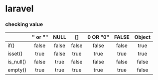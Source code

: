 # laravel


### checking value
|           |'' or ""   |NULL       |[]         |0 OR "0"   |FALSE      |Object     |
|:---       |:---:      |:---:      |:---:      |:---:      |:---:      |:---:      |
|if()       |false      |false      |false      |false      |false      |true       |
|isset()    |true       |false      |true       |true       |true       |true       |
|is_null()  |false      |true       |false      |false      |false      |false      |
|empty()    |true       |true       |true       |true       |true       |false      |